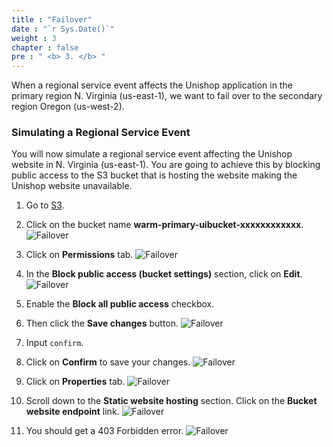 ```yaml
---
title : "Failover"
date : "`r Sys.Date()`"
weight : 3
chapter : false
pre : " <b> 3. </b> "
---
```


When a regional service event affects the Unishop application in the primary region N. Virginia (us-east-1), we want to fail over to the secondary region Oregon (us-west-2).

### Simulating a Regional Service Event

You will now simulate a regional service event affecting the Unishop website in N. Virginia (us-east-1). You are going to achieve this by blocking public access to the S3 bucket that is hosting the website making the Unishop website unavailable.

1. Go to [S3](https://s3.console.aws.amazon.com/s3/home).
2. Click on the bucket name **warm-primary-uibucket-xxxxxxxxxxxx**.
![Failover](../images/3.failover/3.1failover.png?width=90pc)

3. Click on **Permissions** tab.
![Failover](../images/3.failover/3.2failover.png?width=90pc)

4. In the **Block public access (bucket settings)** section, click on **Edit**.
![Failover](../images/3.failover/3.3failover.png?width=90pc)

5. Enable the **Block all public access** checkbox.
6. Then click the **Save changes** button.
![Failover](../images/3.failover/3.4failover.png?width=90pc)

7. Input ```confirm```.
8. Click on **Confirm** to save your changes.
![Failover](../images/3.failover/3.5failover.png?width=90pc)

9. Click on **Properties** tab.
![Failover](../images/3.failover/3.6failover.png?width=90pc)

10. Scroll down to the **Static website hosting** section. Click on the **Bucket website endpoint** link.
![Failover](../images/3.failover/3.7failover.png?width=90pc)

11. You should get a 403 Forbidden error.
![Failover](../images/3.failover/3.8failover.png?width=90pc)